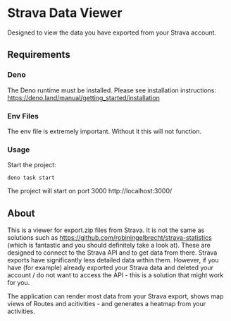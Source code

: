 # Strava Data Viewer

Designed to view the data you have exported from your Strava account.

## Requirements
### Deno
The Deno runtime must be installed. Please see installation instructions:
https://deno.land/manual/getting_started/installation

### Env Files
The env file is extremely important. Without it this will not function.

### Usage

Start the project:

```
deno task start
```

The project will start on port 3000 http://localhost:3000/


## About
This is a viewer for export.zip files from Strava. It is not the same as solutions such as https://github.com/robiningelbrecht/strava-statistics (which is fantastic and you should definitely take a look at). These are designed to connect to the Strava API and to get data from there. Strava exports have significantly less detailed data within them. However, if you have (for example) already exported your Strava data and deleted your account / do not want to access the API - this is a solution that might work for you.

The application can render most data from your Strava export, shows map views of Routes and acitivities - and generates a heatmap from your activities. 